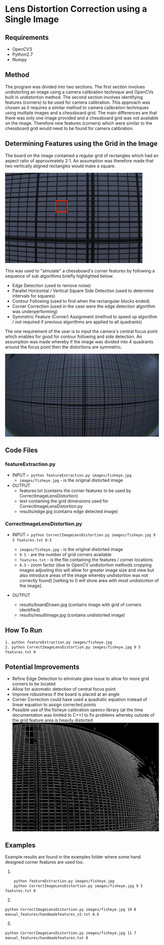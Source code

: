 # Lens Distortion Correction using a Single Image

## Requirements

- OpenCV3
- Python2.7
- Numpy

## Method

The program was divided into two sections. The first section involves undistorting an image using a camera calibration technique and OpenCVs built in undistortion method. The second section involves identifying features (corners) to be used for camera calibration.
This approach was chosen as it requires a similar method to camera calibration techniques using multiple images and a chessboard grid. The main differences are that there was only one image provided and a chessboard grid was not available on the image. Therefore new features (corners) which were similar to the chessboard grid would need to be found for camera calibration.

## Determining Features using the Grid in the Image

The board on the image contained a regular grid of rectangles which had an aspect ratio of approximately 2:1. An assumption was therefore made that two vertically aligned rectangles would make a square.

![Square Example](/imgSrc/squareExample.png?raw=true "Example Square")

This was used to "simulate" a chessboard's corner features by following a sequence of sub algorithms briefly highlighted below:
- Edge Detection (used to remove noise)
- Parallel Horizontal / Vertical Square Side Detection (used to determine intervals for squares)
- Contour Following (used to find when the rectangular blocks ended)
- Corner Correction (used in the case were the edge detection algorithm was underperforming)
- Symmetric Feature (Corner) Assignment (method to speed up algorithm / not required if previous algorithms are applied to all quadrants)

The one requirement of the user is to input the camera's central focus point which enables for good for contour following and side detection. An assumption was made whereby if the image was divided into 4 quadrants around the focus point then the distortions are symmetric.

![Board Example](/imgSrc/boardExample.png?raw=true "Example Grid Board")

## Code Files

### featureExtraction.py
* INPUT    `> python featureExtraction.py images/fisheye.jpg`
  * `images/fisheye.jpg` - is the original distorted image
* OUTPUT 
  * features.txt (contains the corner features to be used by CorrectImageLensDistortion)
  * text containing the grid dimensions used for CorrectImageLensDistortion.py
  * results/edge.jpg (contains edge detected image)

### CorrectImageLensDistortion.py
* INPUT    `> python CorrectImageLensDistortion.py images/fisheye.jpg 9 5 features.txt 0.5`
  * `images/fisheye.jpg` - is the original distorted image
  * `9 5` - are the number of grid corners available
  * `features.txt` - is the file containing the features / corner locations
  * `0.5` - zoom factor (due to OpenCV undistortion methods cropping images adjusting this will allow for greater image size and view but also introduce areas of the image whereby undistortion was not correctly found) [setting to 0 will show area with most undistortion of the image].

* OUTPUT 
  * results/boardDrawn.jpg (contains image with grid of corners identified)
  * results/resultImage.jpg (contains undistorted image)

## How To Run

```
1. python featureExtraction.py images/fisheye.jpg
2. python CorrectImageLensDistortion.py images/fisheye.jpg 9 5 features.txt 0
```

## Potential Improvements
- Refine Edge Detection to eliminate glare issue to allow for more grid corners to be located
- Allow for automatic detection of central focus point
- Improve robustness if the board is placed at an angle
- Corner Correction could have used a quadratic equation instead of linear equation to assign corrected points
- Possible use of the fisheye calibration opencv library (at the time documentation was limited to C++) to fix problems whereby outside of the grid feature area is heavily distorted
![Glare Example](/imgSrc/glareExample.png?raw=true "Example Glare")

## Examples

Example results are found in the examples folder where some hand designed corner features are used too.

1. 	
```
	python featureExtraction.py images/fisheye.jpg
	python CorrectImageLensDistortion.py images/fisheye.jpg 9 5 features.txt 0
```
2. 
```
python CorrectImageLensDistortion.py images/fisheye.jpg 19 8 manual_features/handmadefeatures_v2.txt 0.6
```
3.
```
python CorrectImageLensDistortion.py images/fisheye.jpg 11 7 manual_features/handmadefeatures.txt 0
```
